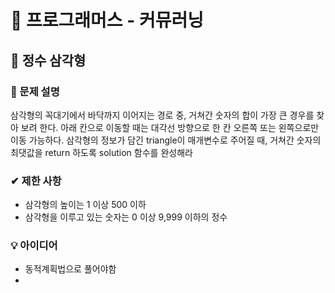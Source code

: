 # 🔔 프로그래머스 - 커뮤러닝

## 📑 정수 삼각형
### 📌 문제 설명
삼각형의 꼭대기에서 바닥까지 이어지는 경로 중, 거쳐간 숫자의 합이 가장 큰 경우를 찾아 보려 한다. 
아래 칸으로 이동할 때는 대각선 방향으로 한 칸 오른쪽 또는 왼쪽으로만 이동 가능하다.
삼각형의 정보가 담긴 triangle이 매개변수로 주어질 때, 거쳐간 숫자의 최댓값을 return 하도록 solution 함수를 완성해라

### ✔ 제한 사항
* 삼각형의 높이는 1 이상 500 이하
* 삼각형을 이루고 있는 숫자는 0 이상 9,999 이하의 정수

### 💡 아이디어
* 동적계획법으로 풀어야함
* 
